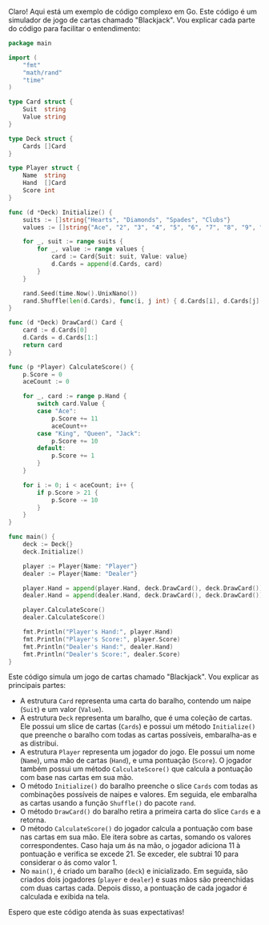 Claro! Aqui está um exemplo de código complexo em Go. Este código é um simulador de jogo de cartas chamado "Blackjack". Vou explicar cada parte do código para facilitar o entendimento:

```go
package main

import (
	"fmt"
	"math/rand"
	"time"
)

type Card struct {
	Suit  string
	Value string
}

type Deck struct {
	Cards []Card
}

type Player struct {
	Name  string
	Hand  []Card
	Score int
}

func (d *Deck) Initialize() {
	suits := []string{"Hearts", "Diamonds", "Spades", "Clubs"}
	values := []string{"Ace", "2", "3", "4", "5", "6", "7", "8", "9", "10", "Jack", "Queen", "King"}

	for _, suit := range suits {
		for _, value := range values {
			card := Card{Suit: suit, Value: value}
			d.Cards = append(d.Cards, card)
		}
	}

	rand.Seed(time.Now().UnixNano())
	rand.Shuffle(len(d.Cards), func(i, j int) { d.Cards[i], d.Cards[j] = d.Cards[j], d.Cards[i] })
}

func (d *Deck) DrawCard() Card {
	card := d.Cards[0]
	d.Cards = d.Cards[1:]
	return card
}

func (p *Player) CalculateScore() {
	p.Score = 0
	aceCount := 0

	for _, card := range p.Hand {
		switch card.Value {
		case "Ace":
			p.Score += 11
			aceCount++
		case "King", "Queen", "Jack":
			p.Score += 10
		default:
			p.Score += 1
		}
	}

	for i := 0; i < aceCount; i++ {
		if p.Score > 21 {
			p.Score -= 10
		}
	}
}

func main() {
	deck := Deck{}
	deck.Initialize()

	player := Player{Name: "Player"}
	dealer := Player{Name: "Dealer"}

	player.Hand = append(player.Hand, deck.DrawCard(), deck.DrawCard())
	dealer.Hand = append(dealer.Hand, deck.DrawCard(), deck.DrawCard())

	player.CalculateScore()
	dealer.CalculateScore()

	fmt.Println("Player's Hand:", player.Hand)
	fmt.Println("Player's Score:", player.Score)
	fmt.Println("Dealer's Hand:", dealer.Hand)
	fmt.Println("Dealer's Score:", dealer.Score)
}
```

Este código simula um jogo de cartas chamado "Blackjack". Vou explicar as principais partes:

- A estrutura `Card` representa uma carta do baralho, contendo um naipe (`Suit`) e um valor (`Value`).
- A estrutura `Deck` representa um baralho, que é uma coleção de cartas. Ele possui um slice de cartas (`Cards`) e possui um método `Initialize()` que preenche o baralho com todas as cartas possíveis, embaralha-as e as distribui.
- A estrutura `Player` representa um jogador do jogo. Ele possui um nome (`Name`), uma mão de cartas (`Hand`), e uma pontuação (`Score`). O jogador também possui um método `CalculateScore()` que calcula a pontuação com base nas cartas em sua mão.
- O método `Initialize()` do baralho preenche o slice `Cards` com todas as combinações possíveis de naipes e valores. Em seguida, ele embaralha as cartas usando a função `Shuffle()` do pacote `rand`.
- O método `DrawCard()` do baralho retira a primeira carta do slice `Cards` e a retorna.
- O método `CalculateScore()` do jogador calcula a pontuação com base nas cartas em sua mão. Ele itera sobre as cartas, somando os valores correspondentes. Caso haja um ás na mão, o jogador adiciona 11 à pontuação e verifica se excede 21. Se exceder, ele subtrai 10 para considerar o ás como valor 1.
- No `main()`, é criado um baralho (`deck`) e inicializado. Em seguida, são criados dois jogadores (`player` e `dealer`) e suas mãos são preenchidas com duas cartas cada. Depois disso, a pontuação de cada jogador é calculada e exibida na tela.

Espero que este código atenda às suas expectativas!